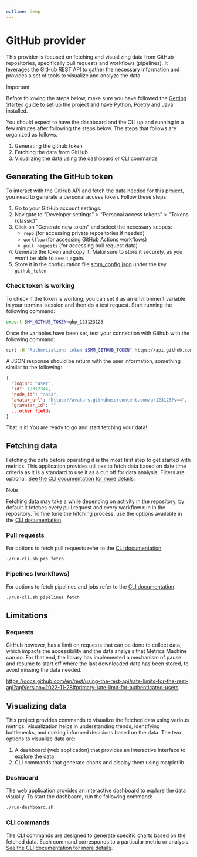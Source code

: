 ```yaml
---
outline: deep
---
```


# GitHub provider

This provider is focused on fetching and visualizing data from GitHub repositories, specifically pull requests and
workflows (pipelines). It leverages the GitHub REST API to gather the necessary information and provides a set of
tools to visualize and analyze the data.

> [!IMPORTANT]
> Before following the steps below, make sure you have followed the [Getting Started](./getting-started.md) guide to set up
> the project and have Python, Poetry and Java installed.

You should expect to have the dashboard and the CLI up and running in a few minutes after following the steps below. The
steps that follows are organized as follows.

1. Generating the github token
2. Fetching the data from GitHub
3. Visualizing the data using the dashboard or CLI commands

## Generating the GitHub token

To interact with the GitHub API and fetch the data needed for this project, you need to generate a personal access token.
Follow these steps:

1. Go to your GitHub account settings.
2. Navigate to "Developer settings" > "Personal access tokens" > "Tokens (classic)".
3. Click on "Generate new token" and select the necessary scopes:
   - `repo` (for accessing private repositories if needed)
   - `workflow` (for accessing GitHub Actions workflows)
   - `pull requests` (for accessing pull request data)
4. Generate the token and copy it. Make sure to store it securely, as you won't be able to see it again.
5. Store it in the configuration file [smm_config.json](./getting-started.md#configuration-options) under the key `github_token`.

### Check token is working

To check if the token is working, you can set it as an environment variable in your terminal session and then do a test
request. Start running the following command:

```bash
export SMM_GITHUB_TOKEN=ghp_123123123
```

Once the variables have been set, test your connection with Github with the following command:

```bash
curl -H "Authorization: token $SMM_GITHUB_TOKEN" https://api.github.com/user
```

A JSON response should be return with the user information, something similar to the following:

```json
{
  "login": "user",
  "id": 12312344,
  "node_id": "aaa2",
  "avatar_url": "https://avatars.githubusercontent.com/u/123123?v=4",
  "gravatar_id": ""
  ...other fields
}
```

That is it! You are ready to go and start fetching your data!

## Fetching data

Fetching the data before operating it is the most first step to get started with metrics. This application provides
utilities to fetch data based on date time criteria as it is a standard to use it as a cut off for data analysis. Filters
are optional. [See the CLI documentation for more details](./github/cli.md).

> [!NOTE]
> Fetching data may take a while depending on activity in the repository, by default it fetches
> every pull request and every workflow run in the repository. To fine tune the fetching process, use the options
> available in the [CLI documentation](./github/cli.md).

### Pull requests

For options to fetch pull requests refer to the [CLI documentation](./github/cli-prs.md).

```bash
./run-cli.sh prs fetch
```

### Pipelines (workflows)

For options to fetch pipelines and jobs refer to the [CLI documentation](./github/cli-pipelines.md).

```bash
./run-cli.sh pipelines fetch
```

## Limitations

### Requests

GitHub however, has a limit on requests that can be done to collect data, which impacts the accessibility and the data
analysis that Metrics Machine can do. For that end, the library has implemented a mechanism of pause and resume to start
off where the last downloaded data has been stored, to avoid missing the data needed.

<https://docs.github.com/en/rest/using-the-rest-api/rate-limits-for-the-rest-api?apiVersion=2022-11-28#primary-rate-limit-for-authenticated-users>

## Visualizing data

This project provides commands to visualize the fetched data using various metrics. Visualization helps in understanding
trends, identifying bottlenecks, and making informed decisions based on the data. The two options to visualize data are:

1. A dashboard (web application) that provides an interactive interface to explore the data.
2. CLI commands that generate charts and display them using matplotlib.

### Dashboard

The web application provides an interactive dashboard to explore the data visually. To start the dashboard, run the
following command:

```bash
./run-dashboard.sh
```

### CLI commands

The CLI commands are designed to generate specific charts based on the fetched data. Each command corresponds to a
particular metric or analysis. [See the CLI documentation for more details](./github/cli.md).
